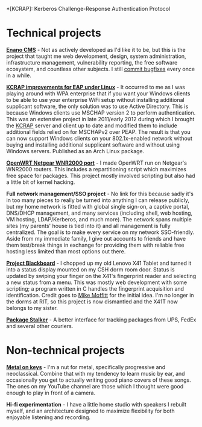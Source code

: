 <!-- title: projects -->

*[KCRAP]: Kerberos Challenge-Response Authentication Protocol

Technical projects
==================

**[Enano CMS](http://enanocms.org/)** - Not as actively developed as I'd like it to be, but this is the project that taught me web development, design, system administration, infrastructure management, vulnerability reporting, the free software ecosystem, and countless other subjects. I still [commit bugfixes](http://hg.enanocms.org/repos/enano-1.1/) every once in a while.
	
**[KCRAP improvements for EAP under Linux](https://aur.archlinux.org/packages.php?ID=53870)** - It occurred to me as I was playing around with WPA enterprise that if you want your Windows clients to be able to use your enterprise WiFi setup without installing additional supplicant software, the only solution was to use Active Directory. This is because Windows clients use MSCHAP version 2 to perform authentication. This was an extensive project in late 2011/early 2012 during which I brought the [KCRAP](http://www.spock.org/kcrap/) server and client up to date and modified them to include additional fields relied on for MSCHAPv2 over PEAP. The result is that you can now support Windows clients on your 802.1x-enabled network without buying and installing additional supplicant software and without using Windows servers. Published as an Arch Linux package.

**[OpenWRT Netgear WNR2000 port](https://forum.openwrt.org/viewtopic.php?pid=116484#p116484)** - I made OpenWRT run on Netgear's WNR2000 routers. This includes a repartitioning script which maximizes free space for packages. This project mostly involved scripting but also had a little bit of kernel hacking.

**Full network management/SSO project** - No link for this because sadly it's in too many pieces to really be turned into anything I can release publicly, but my home network is fitted with global single sign-on, a captive portal, DNS/DHCP management, and many services (including shell, web hosting, VM hosting, LDAP/Kerberos, and much more). The network spans multiple sites (my parents' house is tied into it) and all management is fully centralized. The goal is to make every service on my network SSO-friendly. Aside from my immediate family, I give out accounts to friends and have them test/break things in exchange for providing them with reliable free hosting less limited than most options out there.
	
**[Project Blackboard](https://www.youtube.com/watch?v=k1qLc2DUyL8)** - I chopped up my old Lenovo X41 Tablet and turned it into a status display mounted on my CSH dorm room door. Status is updated by swiping your finger on the X41's fingerprint reader and selecting a new status from a menu. This was mostly web development with some scripting; a program written in C handles the fingerprint acquisition and identification. Credit goes to [Mike Moffitt](http://mikejmoffitt.com/) for the initial idea. I'm no longer in the dorms at RIT, so this project is now dismantled and the X41T now belongs to my sister.
	
**[Package Stalker](/packagestalker)** - A better interface for tracking packages from UPS, FedEx and several other couriers.

Non-technical projects
======================

**[Metal on keys](http://www.youtube.com/user/danfuhry)** - I'm a nut for metal, specifically progressive and neoclassical. Combine that with my tendency to learn music by ear, and occasionally you get to actually writing good piano covers of these songs. The ones on my YouTube channel are those which I thought were good enough to play in front of a camera.
	
**Hi-fi experimentation** - I have a little home studio with speakers I rebuilt myself, and an architecture designed to maximize flexibility for both enjoyable listening and recording.
